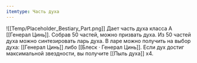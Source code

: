 ```yaml
---
itemtype: Часть духа
---
```

![[Temp/Placeholder_Bestiary_Part.png]]
Дает часть духа класса А [[Генерал Цинь]]. Собрав 50 частей, можно призвать духа. Из 50 частей духа можно синтезировать ларь духа. В ларе можно получить на выбор духа: [[Генерал Цинь]] либо [[Блеск · Генерал Цинь]]. Если дух достиг максимальной звездности, вы получите [[Пыль духа]] х4.
